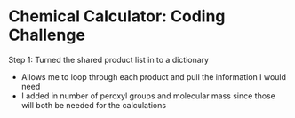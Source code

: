 # Chemical Calculator: Coding Challenge


Step 1: Turned the shared product list in to a dictionary 
 - Allows me to loop through each product and pull the information I would need
 - I added in number of peroxyl groups and molecular mass since those will both be needed for the calculations

